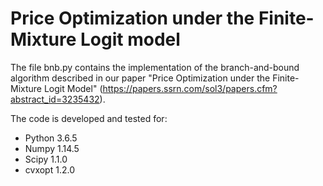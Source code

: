 # Price Optimization under the Finite-Mixture Logit model

The file bnb.py contains the implementation of the branch-and-bound algorithm described in our paper "Price Optimization under the Finite-Mixture Logit Model" (https://papers.ssrn.com/sol3/papers.cfm?abstract_id=3235432).

The code is developed and tested for:
+ Python 3.6.5
+ Numpy 1.14.5
+ Scipy 1.1.0
+ cvxopt 1.2.0
